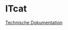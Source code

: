 # ITcat

[Technische Dokumentation](http://www.essepuntato.it/lode/lang=de/https://raw.githubusercontent.com/ITcatalog/ITcat/master/SchemaGraph.rdf)
